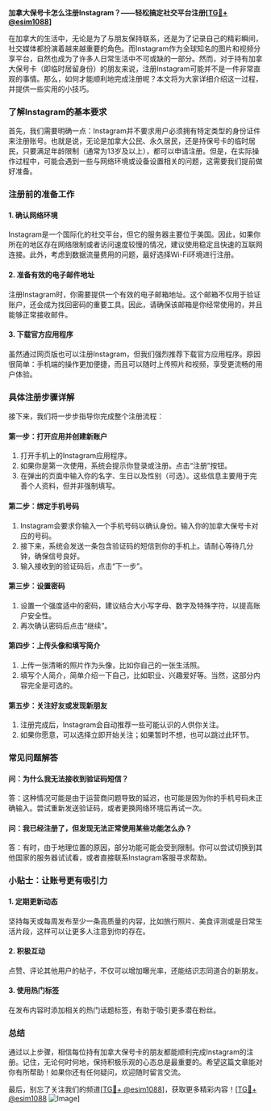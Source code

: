 **加拿大保号卡怎么注册Instagram？——轻松搞定社交平台注册[[TG💪+ @esim1088](https://t.me/s/esim1088)]**

在加拿大的生活中，无论是为了与朋友保持联系，还是为了记录自己的精彩瞬间，社交媒体都扮演着越来越重要的角色。而Instagram作为全球知名的图片和视频分享平台，自然也成为了许多人日常生活中不可或缺的一部分。然而，对于持有加拿大保号卡（即临时居留身份）的朋友来说，注册Instagram可能并不是一件非常直观的事情。那么，如何才能顺利地完成注册呢？本文将为大家详细介绍这一过程，并提供一些实用的小技巧。

### **了解Instagram的基本要求**

首先，我们需要明确一点：Instagram并不要求用户必须拥有特定类型的身份证件来注册账号。也就是说，无论是加拿大公民、永久居民，还是持保号卡的临时居民，只要满足年龄限制（通常为13岁及以上），都可以申请注册。但是，在实际操作过程中，可能会遇到一些与网络环境或设备设置相关的问题，这需要我们提前做好准备。

### **注册前的准备工作**

#### **1. 确认网络环境**
Instagram是一个国际化的社交平台，但它的服务器主要位于美国。因此，如果你所在的地区存在网络限制或者访问速度较慢的情况，建议使用稳定且快速的互联网连接。此外，考虑到数据流量费用的问题，最好选择Wi-Fi环境进行注册。

#### **2. 准备有效的电子邮件地址**
注册Instagram时，你需要提供一个有效的电子邮箱地址。这个邮箱不仅用于验证账户，还会成为找回密码的重要工具。因此，请确保该邮箱是你经常使用的，并且能够正常接收邮件。

#### **3. 下载官方应用程序**
虽然通过网页版也可以注册Instagram，但我们强烈推荐下载官方应用程序。原因很简单：手机端的操作更加便捷，而且可以随时上传照片和视频，享受更流畅的用户体验。

### **具体注册步骤详解**

接下来，我们将一步步指导你完成整个注册流程：

#### **第一步：打开应用并创建新账户**
1. 打开手机上的Instagram应用程序。
2. 如果你是第一次使用，系统会提示你登录或注册。点击“注册”按钮。
3. 在弹出的页面中输入你的名字、生日以及性别（可选）。这些信息主要用于完善个人资料，但并非强制填写。

#### **第二步：绑定手机号码**
1. Instagram会要求你输入一个手机号码以确认身份。输入你的加拿大保号卡对应的号码。
2. 接下来，系统会发送一条包含验证码的短信到你的手机上。请耐心等待几分钟，确保信号良好。
3. 输入接收到的验证码后，点击“下一步”。

#### **第三步：设置密码**
1. 设置一个强度适中的密码，建议结合大小写字母、数字及特殊字符，以提高账户安全性。
2. 再次确认密码后点击“继续”。

#### **第四步：上传头像和填写简介**
1. 上传一张清晰的照片作为头像，比如你自己的一张生活照。
2. 填写个人简介，简单介绍一下自己，比如职业、兴趣爱好等。当然，这部分内容完全是可选的。

#### **第五步：关注好友或发现新朋友**
1. 注册完成后，Instagram会自动推荐一些可能认识的人供你关注。
2. 如果你愿意，可以选择立即开始关注；如果暂时不想，也可以跳过此环节。

### **常见问题解答**

#### **问：为什么我无法接收到验证码短信？**
答：这种情况可能是由于运营商问题导致的延迟，也可能是因为你的手机号码未正确输入。尝试重新发送验证码，或者更换网络环境后再试一次。

#### **问：我已经注册了，但发现无法正常使用某些功能怎么办？**
答：有时，由于地理位置的原因，部分功能可能会受到限制。你可以尝试切换到其他国家的服务器试试看，或者直接联系Instagram客服寻求帮助。

### **小贴士：让账号更有吸引力**

#### **1. 定期更新动态**
坚持每天或每周发布至少一条高质量的内容，比如旅行照片、美食评测或是日常生活片段，这样可以让更多人注意到你的存在。

#### **2. 积极互动**
点赞、评论其他用户的帖子，不仅可以增加曝光率，还能结识志同道合的新朋友。

#### **3. 使用热门标签**
在发布内容时添加相关的热门话题标签，有助于吸引更多潜在粉丝。

### **总结**

通过以上步骤，相信每位持有加拿大保号卡的朋友都能顺利完成Instagram的注册。记住，无论何时何地，保持积极乐观的心态总是最重要的。希望这篇文章能对你有所帮助！如果你还有任何疑问，欢迎随时留言交流。

最后，别忘了关注我们的频道[[TG💪+ @esim1088](https://t.me/s/esim1088)]，获取更多精彩内容！[[TG💪+ @esim1088](https://t.me/s/esim1088) ![Image](https://i.postimg.cc/4NQfJmqS/Snipaste-2025-05-13-00-14-12.png)]
